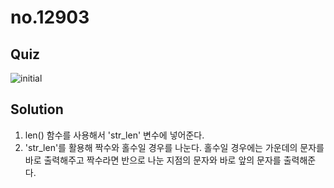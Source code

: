 # no.12903

## Quiz

![initial](https://user-images.githubusercontent.com/70942197/116040326-d861c480-a6a6-11eb-8ec1-7e1aebf5509c.png)

## Solution

1. len() 함수를 사용해서 'str_len' 변수에 넣어준다.
2. 'str_len'를 활용해 짝수와 홀수일 경우를 나눈다.
   홀수일 경우에는 가운데의 문자를 바로 출력해주고
   짝수라면 반으로 나눈 지점의 문자와 바로 앞의 문자를 출력해준다.
